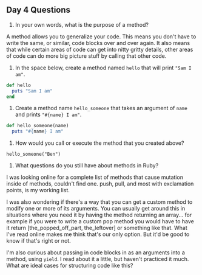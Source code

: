 ## Day 4 Questions

1. In your own words, what is the purpose of a method?  

A method allows you to generalize your code. This means you don't have to write the same, or similar, code blocks over and over again. It also means that while certain areas of code can get into nitty gritty details, other areas of code can do more big picture stuff by calling that other code.

1. In the space below, create a method named `hello` that will print `"Sam I am"`.

```ruby
def hello
  puts "Sam I am"
end
```

1. Create a method name `hello_someone` that takes an argument of `name` and prints `"#{name} I am"`.

```ruby
def hello_someone(name)
  puts "#{name} I am"
```

1. How would you call or execute the method that you created above?

`hello_someone("Ben")`  

1. What questions do you still have about methods in Ruby?  

I was looking online for a complete list of methods that cause mutation inside of methods, couldn't find one.  push, pull, and most with exclamation points, is my working list.  

I was also wondering if there's a way that you can get a custom method to modify one or more of its arguments. You can usually get around this in situations where you need it by having the method returning an array... for example if you were to write a custom pop method you would have to have it return [the_popped_off_part, the_leftover] or something like that. What I've read online makes me think that's our only option. But it'd be good to know if that's right or not.

I'm also curious about passing in code blocks in as an arguments into a method, using `yield`. I read about it a little, but haven't practiced it much. What are ideal cases for structuring code like this?
